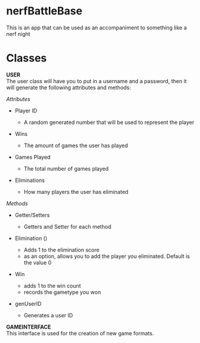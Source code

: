 # nerfBattleBase


This is an app that can be used as an accompaniment to something like a nerf night

# Classes
    
**USER**\
The user class will have you to put in a username and a password, then it will generate the following attributes and methods:

*Attributes*

* Player ID
    - A random generated number that will be used to represent the player

* Wins
    - The amount of games the user has played

* Games Played
    - The total number of games played

* Eliminations
    - How many players the user has eliminated

*Methods*

* Getter/Setters
    - Getters and Setter for each method

* Elimination ()
    - Adds 1 to the elimination score
    - as an option, allows you to add the player you eliminated. Default is the value 0

* Win  
    - adds 1 to the win count
    - records the gametype you won

* genUserID
    - Generates a user ID
 
**GAMEINTERFACE**\
This interface is used for the creation of new game formats.
